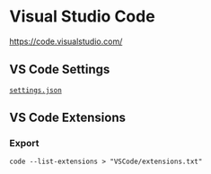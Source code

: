 # Visual Studio Code

https://code.visualstudio.com/

## VS Code Settings

[`settings.json`](settings.json)

## VS Code Extensions

### Export

```shell
code --list-extensions > "VSCode/extensions.txt"
```
